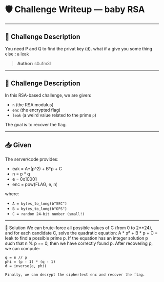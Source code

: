 # 🛡️ Challenge Writeup — baby RSA
---

## 📜 Challenge Description

You need P and Q to find the privat key (d). what if a give you some thing else : a leak

> **Author:** s0ufm3l
---

## 📜 Challenge Description

In this RSA-based challenge, we are given:
- `n` (the RSA modulus)
- `enc` (the encrypted flag)
- `leak` (a weird value related to the prime `p`)

The goal is to recover the flag.

---

## 📥 Given

The server/code provides:
- eak = A*(p^2) + B*p + C 
- n = p * q 
- e = 0x10001
- enc = pow(FLAG, e, n) 

where:
- `A = bytes_to_long(b"SEC")`
- `B = bytes_to_long(b"OPS")`
- `C = random 24-bit number (small!)`

---
🧠 Solution
    We can brute-force all possible values of C (from 0 to 2**24), and for each candidate C, solve the quadratic equation: 
    A * p² + B * p + C = leak
    to find a possible prime p.
    If the equation has an integer solution p such that n % p == 0, then we have correctly found p.
    After recovering p, we can compute:

    q = n // p
    phi = (p - 1) * (q - 1)
    d = inverse(e, phi)

    Finally, we can decrypt the ciphertext enc and recover the flag.